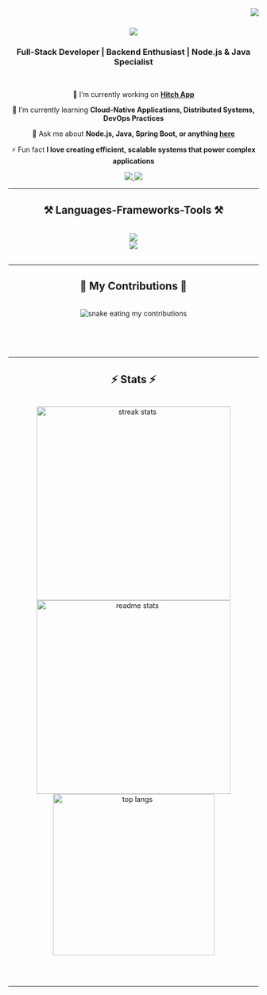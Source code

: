 <img align="right" src="https://visitor-badge.laobi.icu/badge?page_id=CristianPlazas.CristianPlazas" />

<h1 align="center">
    <img src="https://readme-typing-svg.herokuapp.com/?font=Righteous&size=35&center=true&vCenter=true&width=500&height=70&duration=4000&lines=Hello+There!+👋;+I'm+Cristian+Plazas!;" />
</h1>

<h3 align="center">Full-Stack Developer | Backend Enthusiast | Node.js & Java Specialist</h3>

<br/>

<div align="center">
 
 🔭 I’m currently working on **[Hitch App](https://www.hitchme.app/)**
 
 🌱 I’m currently learning **Cloud-Native Applications, Distributed Systems, DevOps Practices**

 💬 Ask me about **Node.js, Java, Spring Boot, or anything [here](https://github.com/CristianPlazas/CristianPlazas/issues)**

 ⚡ Fun fact **I love creating efficient, scalable systems that power complex applications**

</div>

<div align="center"> 
  <a href="mailto:cplazasmendivelso@gmail.com">
    <img src="https://img.shields.io/badge/Gmail-333333?style=for-the-badge&logo=gmail&logoColor=red" />
  </a>
  <a href="https://linkedin.com/in/cristian-plazas-a98321190" target="_blank">
    <img src="https://img.shields.io/badge/LinkedIn-0077B5?style=for-the-badge&logo=linkedin&logoColor=white" />
  </a>
  <!-- Uncomment if you have a portfolio website -->
  <!--
  <a href="https://your-portfolio-link.com" target="_blank">
     <img src="https://img.shields.io/badge/Portfolio-FF5722?style=for-the-badge&logo=web&logoColor=white" />
  </a>
  -->
</div>

<hr/>

<h2 align="center">⚒️ Languages-Frameworks-Tools ⚒️</h2>
<br/>
<div align="center">
    <img src="https://skillicons.dev/icons?i=nodejs,java,spring,python,firebase,postgres,mongodb,mysql,redis" /><br>
    <img src="https://skillicons.dev/icons?i=javascript,react,docker,kubernetes,aws,gcp" /><br>
</div>

<br/>
<hr/>

<div align="center">
  <h2>🐍 My Contributions 🐍</h2>
  <br>
  <img alt="snake eating my contributions" src="https://raw.githubusercontent.com/CristianPlazas/CristianPlazas/output/github-contribution-grid-snake.svg" />
  
  <br/><br/><br/>
</div>

<hr/>

<h2 align="center">⚡ Stats ⚡</h2>
<br>
<div align="center">
  <img width="390" src="https://github-readme-streak-stats.herokuapp.com/?user=CristianPlazas&count_private=true&theme=react&border_radius=10" alt="streak stats"/>
  <img width="390" src="https://github-readme-stats.vercel.app/api?username=CristianPlazas&count_private=true&show_icons=true&theme=react&rank_icon=github&border_radius=10" alt="readme stats" />
  <br/>
  <img width="325" align="center" src="https://github-readme-stats.vercel.app/api/top-langs/?username=CristianPlazas&hide=HTML&langs_count=8&layout=compact&theme=react&border_radius=10&size_weight=0.5&count_weight=0.5" alt="top langs" />
</div>

<br/><br/>

<hr/>

<br/>

<!-- Uncomment if you have a Ko-fi or similar support link -->
<!--
<div align="center">
  <a href='https://ko-fi.com/your-kofi-link' target='_blank'>
    <img height='64' style='border:0px;height:64px;' src='https://storage.ko-fi.com/cdn/kofi1.png?v=3' alt='Buy Me a Coffee at ko-fi.com' />
  </a>
</div>
-->

<br/>
